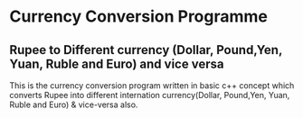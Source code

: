 # Currency Conversion Programme
## Rupee to Different currency (Dollar, Pound,Yen, Yuan, Ruble and Euro) and vice versa
This is the currency conversion program written in basic c++ concept which converts Rupee into different internation currency(Dollar, Pound,Yen, Yuan, Ruble and Euro) &amp; vice-versa also.
